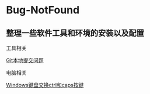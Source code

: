 # Bug-NotFound
整理一些软件工具和环境的安装以及配置
---
工具相关

[Git本地提交问题](https://github.com/treethre/Bug-NotFound/blob/main/%E5%B7%A5%E5%85%B7%E7%9B%B8%E5%85%B3/%E6%9C%AC%E5%9C%B0git%20push%E8%87%B3github%E9%81%87%E5%88%B0Everything%20up-to-date%E7%9A%84%E9%97%AE%E9%A2%98.md)


电脑相关

[Windows键盘交换ctrl和caps按键](https://github.com/treethre/Bug-NotFound/blob/main/%E7%94%B5%E8%84%91%E7%9B%B8%E5%85%B3/Windows%E9%94%AE%E7%9B%98%E4%BA%A4%E6%8D%A2ctrl%E5%92%8Ccaps%E6%8C%89%E9%94%AE.md)
